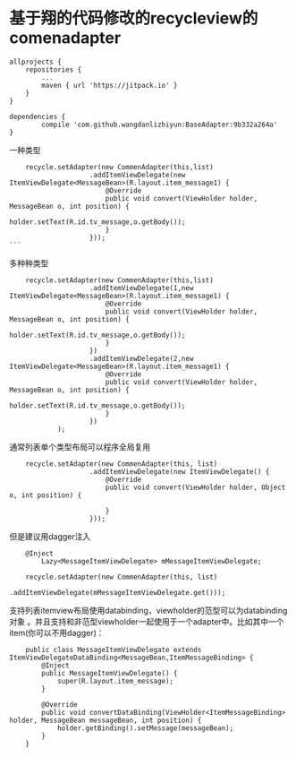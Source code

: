 # 基于翔的代码修改的recycleview的comenadapter
 

	allprojects {
		repositories {
			...
			maven { url 'https://jitpack.io' }
		}
	}

	dependencies {
	        compile 'com.github.wangdanlizhiyun:BaseAdapter:9b332a264a'
	}

 
 一种类型
       
        recycle.setAdapter(new CommenAdapter(this,list)
                        .addItemViewDelegate(new ItemViewDelegate<MessageBean>(R.layout.item_message1) {
                            @Override
                            public void convert(ViewHolder holder, MessageBean o, int position) {
                                holder.setText(R.id.tv_message,o.getBody());
                            }
                        }));
    ```
 多种种类型
    
        recycle.setAdapter(new CommenAdapter(this,list)
                        .addItemViewDelegate(1,new ItemViewDelegate<MessageBean>(R.layout.item_message1) {
                            @Override
                            public void convert(ViewHolder holder, MessageBean o, int position) {
                                holder.setText(R.id.tv_message,o.getBody());
                            }
                        })
                        .addItemViewDelegate(2,new ItemViewDelegate<MessageBean>(R.layout.item_message1) {
                            @Override
                            public void convert(ViewHolder holder, MessageBean o, int position) {
                                holder.setText(R.id.tv_message,o.getBody());
                            }
                        })
                );
    
 
  通常列表单个类型布局可以程序全局复用
 
        recycle.setAdapter(new CommenAdapter(this, list)
                        .addItemViewDelegate(new ItemViewDelegate() {
                            @Override
                            public void convert(ViewHolder holder, Object o, int position) {
                                
                            }
                        }));
  但是建议用dagger注入
    
        @Inject
            Lazy<MessageItemViewDelegate> mMessageItemViewDelegate;
            
        recycle.setAdapter(new CommenAdapter(this, list)
                        .addItemViewDelegate(mMessageItemViewDelegate.get()));
 支持列表itemview布局使用databinding，viewholder的范型可以为databinding对象
 。并且支持和非范型viewholder一起使用于一个adapter中。比如其中一个item(你可以不用dagger)：
 
 
        public class MessageItemViewDelegate extends ItemViewDelegateDataBinding<MessageBean,ItemMessageBinding> {
            @Inject
            public MessageItemViewDelegate() {
                super(R.layout.item_message);
            }
        
            @Override
            public void convertDataBinding(ViewHolder<ItemMessageBinding> holder, MessageBean messageBean, int position) {
                holder.getBinding().setMessage(messageBean);
            }
        }
        